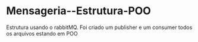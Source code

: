 # Mensageria--Estrutura-POO
Estrutura usando o rabbitMQ. Foi criado um publisher e um consumer todos os arquivos estando em POO
